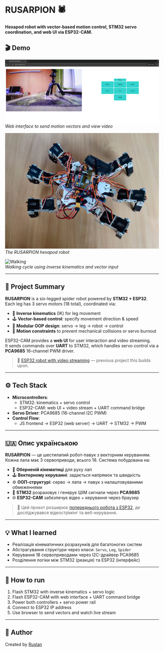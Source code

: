 # RUSARPION 🕷️  
**Hexapod robot with vector-based motion control, STM32 servo coordination, and web UI via ESP32-CAM.**

## 🎬 Demo

![Web UI](media/spider_webui.png)  
*Web interface to send motion vectors and view video*

![Spider](media/spider_photo.jpeg)  
*The RUSARPION hexapod robot*

![Walking](media/spider_walk.gif)  
*Walking cycle using inverse kinematics and vector input*

---

## 🧠 Project Summary

**RUSARPION** is a six-legged spider robot powered by **STM32 + ESP32**.  
Each leg has 3 servo motors (18 total), coordinated via:

- 🧮 **Inverse kinematics** (IK) for leg movement
- 🕹️ **Vector-based control**: specify movement direction & speed
- 🧱 **Modular OOP design**: servo → leg → robot → control
- 🚷 **Motion constraints** to prevent mechanical collisions or servo burnout

ESP32-CAM provides a **web UI** for user interaction and video streaming.  
It sends commands over **UART** to STM32, which handles servo control via a **PCA9685** 16-channel PWM driver.

> 🔗 [ESP32 robot with video streaming](https://github.com/Tataty/RUSAUTO) — previous project this builds upon.

---

## ⚙️ Tech Stack

- **Microcontrollers**:  
  - STM32: kinematics + servo control  
  - ESP32-CAM: web UI + video stream + UART command bridge
- **Servo Driver**: PCA9685 (16-channel I2C PWM)
- **Control Flow**:  
  - JS frontend → ESP32 (web server) → UART → STM32 → PWM

---

## 🇺🇦 Опис українською

**RUSARPION** — це шестилапий робот-павук з векторним керуванням.  
Кожна лапа має 3 сервоприводи, всього 18. Система побудована на:

- 🧠 **Оберненій кінематиці** для руху лап
- 🕹️ **Векторному керуванні**: задається напрямок та швидкість
- ⚙️ **ООП-структурі**: серво → лапа → павук з налаштовуваними обмеженнями
- 🧠 **STM32** розраховує і генерує ШІМ сигнали через **PCA9685**
- 🌐 **ESP32-CAM** забезпечує відео + керування через браузер

> 🔗 Цей проєкт розширює [попереднього робота з ESP32](https://github.com/Tataty/RUSAUTO), де досліджувався відеострімінг та веб-керування.

---

## 💡 What I learned

- Реалізація кінематичних розрахунків для багатоногих систем
- Абстрагування структури через класи: `Servo`, `Leg`, `Spider`
- Керування 18 сервоприводами через I2C-драйвер PCA9685
- Розділення логіки між STM32 (реакція) та ESP32 (інтерфейс)

---

## 🚀 How to run

1. Flash STM32 with inverse kinematics + servo logic
2. Flash ESP32-CAM with web interface + UART command bridge
3. Power both controllers + servo power rail
4. Connect to ESP32 IP address
5. Use browser to send vectors and watch live stream

---

## 👤 Author

Created by [Ruslan](https://github.com/Tataty)
